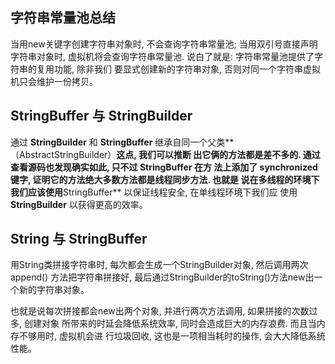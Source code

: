## 字符串常量池总结
当用new关键字创建字符串对象时, 不会查询字符串常量池; 当用双引号直接声明字符串对象时, 
虚拟机将会查询字符串常量池. 说白了就是: 字符串常量池提供了字符串的复用功能, 除非我们
要显式创建新的字符串对象, 否则对同一个字符串虚拟机只会维护一份拷贝。

## StringBuffer 与 StringBuilder
通过 **StringBuilder** 和 **StringBuffer** 继承自同一个父类**（AbstractStringBuilder）**这点, 我们可以推断
出它俩的方法都是差不多的. 通过查看源码也发现确实如此, 只不过 **StringBuffer** 在方
法上添加了 **synchronized**键字, 证明它的方法绝大多数方法都是线程同步方法. 也就是
说在多线程的环境下我们应该使用**StringBuffer** 以保证线程安全, 在单线程环境下我们应
使用 **StringBuilder** 以获得更高的效率。

## String 与 StringBuffer
用String类拼接字符串时, 每次都会生成一个StringBuilder对象, 然后调用两次append()
方法把字符串拼接好, 最后通过StringBuilder的toString()方法new出一个新的字符串对象。

也就是说每次拼接都会new出两个对象, 并进行两次方法调用, 如果拼接的次数过多, 创建对象
所带来的时延会降低系统效率, 同时会造成巨大的内存浪费. 而且当内存不够用时, 虚拟机会进
行垃圾回收, 这也是一项相当耗时的操作, 会大大降低系统性能。